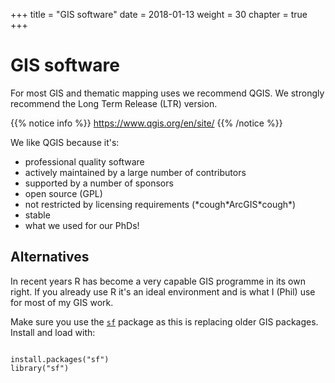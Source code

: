+++
title = "GIS software"
date = 2018-01-13
weight = 30
chapter = true
+++

# GIS software

For most GIS and thematic mapping uses we recommend QGIS. We strongly recommend the Long Term Release (LTR) version.

{{% notice info %}}
https://www.qgis.org/en/site/
{{% /notice %}}

We like QGIS because it's:

- professional quality software
- actively maintained by a large number of contributors
- supported by a number of sponsors
- open source (GPL)
- not restricted by licensing requirements (\*cough\*ArcGIS\*cough\*)
- stable
- what we used for our PhDs!


## Alternatives

In recent years R has become a very capable GIS programme in its own right. If you already use R it's an ideal environment and is what I (Phil) use for most of my GIS work.

Make sure you use the <code>[sf](https://r-spatial.github.io/sf/)</code> package as this is replacing older GIS packages. Install and load with:

<pre><code>
install.packages("sf")
library("sf")
</code></pre>
